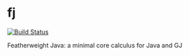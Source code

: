 # fj
[![Build Status](https://travis-ci.org/triplepointfive/fj.svg?branch=master)](https://travis-ci.org/triplepointfive/fj)

Featherweight Java: a minimal core calculus for Java and GJ
